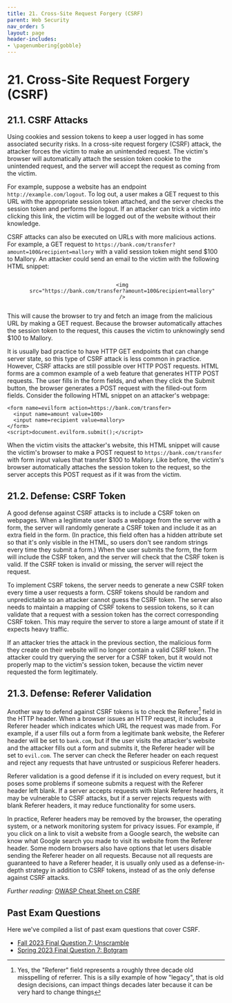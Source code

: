 ```yaml
---
title: 21. Cross-Site Request Forgery (CSRF)
parent: Web Security
nav_order: 5
layout: page
header-includes:
- \pagenumbering{gobble}
---
```


# 21. Cross-Site Request Forgery (CSRF)

## 21.1. CSRF Attacks

Using cookies and session tokens to keep a user logged in has some associated security risks. In a cross-site request forgery (CSRF) attack, the attacker forces the victim to make an unintended request. The victim's browser will automatically attach the session token cookie to the unintended request, and the server will accept the request as coming from the victim.

For example, suppose a website has an endpoint `http://example.com/logout`. To log out, a user makes a GET request to this URL with the appropriate session token attached, and the server checks the session token and performs the logout. If an attacker can trick a victim into clicking this link, the victim will be logged out of the website without their knowledge.

CSRF attacks can also be executed on URLs with more malicious actions. For example, a GET request to `https://bank.com/transfer?amount=100&recipient=mallory` with a valid session token might send \$100 to Mallory. An attacker could send an email to the victim with the following HTML snippet:

<p style="text-align: center">
  <code>
    &lt;img
    src=&quot;https://bank.com/transfer?amount=100&amp;recipient=mallory&quot;
    /&gt;
  </code>
</p>

This will cause the browser to try and fetch an image from the malicious URL by making a GET request. Because the browser automatically attaches the session token to the request, this causes the victim to unknowingly send \$100 to Mallory.

It is usually bad practice to have HTTP GET endpoints that can change server state, so this type of CSRF attack is less common in practice. However, CSRF attacks are still possible over HTTP POST requests. HTML forms are a common example of a web feature that generates HTTP POST requests. The user fills in the form fields, and when they click the Submit button, the browser generates a POST request with the filled-out form fields. Consider the following HTML snippet on an attacker's webpage:

```
<form name=evilform action=https://bank.com/transfer>
  <input name=amount value=100>
  <input name=recipient value=mallory>
</form>
<script>document.evilform.submit();</script>
```

When the victim visits the attacker's website, this HTML snippet will cause the victim's browser to make a POST request to `https://bank.com/transfer` with form input values that transfer \$100 to Mallory. Like before, the victim's browser automatically attaches the session token to the request, so the server accepts this POST request as if it was from the victim.

## 21.2. Defense: CSRF Token

A good defense against CSRF attacks is to include a CSRF token on webpages. When a legitimate user loads a webpage from the server with a form, the server will randomly generate a CSRF token and include it as an extra field in the form. (In practice, this field often has a hidden attribute set so that it's only visible in the HTML, so users don't see random strings every time they submit a form.) When the user submits the form, the form will include the CSRF token, and the server will check that the CSRF token is valid. If the CSRF token is invalid or missing, the server will reject the request.

To implement CSRF tokens, the server needs to generate a new CSRF token every time a user requests a form. CSRF tokens should be random and unpredictable so an attacker cannot guess the CSRF token. The server also needs to maintain a mapping of CSRF tokens to session tokens, so it can validate that a request with a session token has the correct corresponding CSRF token. This may require the server to store a large amount of state if it expects heavy traffic.

If an attacker tries the attack in the previous section, the malicious form they create on their website will no longer contain a valid CSRF token. The attacker could try querying the server for a CSRF token, but it would not properly map to the victim's session token, because the victim never requested the form legitimately.

## 21.3. Defense: Referer Validation

Another way to defend against CSRF tokens is to check the Referer[^1] field in the HTTP header. When a browser issues an HTTP request, it includes a Referer header which indicates which URL the request was made from. For example, if a user fills out a form from a legitimate bank website, the Referer header will be set to `bank.com`, but if the user visits the attacker's website and the attacker fills out a form and submits it, the Referer header will be set to `evil.com`. The server can check the Referer header on each request and reject any requests that have untrusted or suspicious Referer headers.

Referer validation is a good defense if it is included on every request, but it poses some problems if someone submits a request with the Referer header left blank. If a server accepts requests with blank Referer headers, it may be vulnerable to CSRF attacks, but if a server rejects requests with blank Referer headers, it may reduce functionality for some users.

In practice, Referer headers may be removed by the browser, the operating system, or a network monitoring system for privacy issues. For example, if you click on a link to visit a website from a Google search, the website can know what Google search you made to visit its website from the Referer header. Some modern browsers also have options that let users disable sending the Referer header on all requests. Because not all requests are guaranteed to have a Referer header, it is usually only used as a defense-in-depth strategy in addition to CSRF tokens, instead of as the only defense against CSRF attacks.

_Further reading:_ [OWASP Cheat Sheet on CSRF](https://owasp.org/www-community/attacks/csrf)

## Past Exam Questions

Here we've compiled a list of past exam questions that cover CSRF.
- [Fall 2023 Final Question 7: Unscramble](https://assets.cs161.org/exams/fa23/fa23final.pdf#page=13)
- [Spring 2023 Final Question 7: Botgram](https://assets.cs161.org/exams/sp23/sp23final.pdf#page=12)

[^1]: Yes, the "Referer" field represents a roughly three decade old misspelling of referrer. This is a silly example of how "legacy", that is old design decisions, can impact things decades later because it can be very hard to change things

